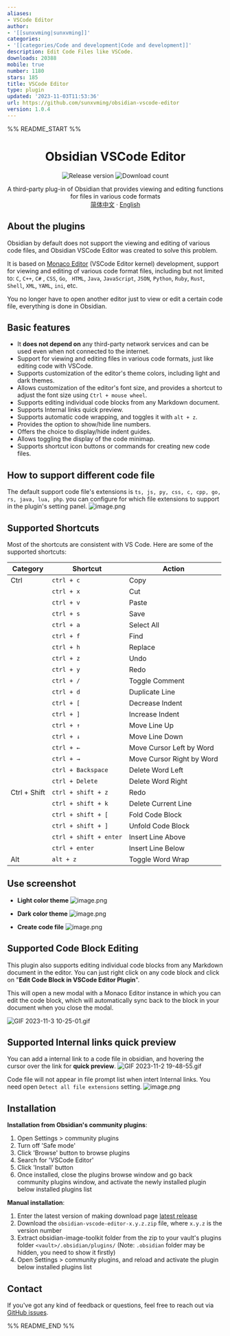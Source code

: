 ```yaml
---
aliases:
- VSCode Editor
author:
- '[[sunxvming|sunxvming]]'
categories:
- '[[categories/Code and development|Code and development]]'
description: Edit Code Files like VSCode.
downloads: 20388
mobile: true
number: 1180
stars: 185
title: VSCode Editor
type: plugin
updated: '2023-11-03T11:53:36'
url: https://github.com/sunxvming/obsidian-vscode-editor
version: 1.0.4
---
```


%% README_START %%

<h1 align="center">Obsidian VSCode Editor</h1>

<p align="center">
    <img alt="Release version" src="https://img.shields.io/github/v/release/sunxvming/obsidian-vscode-editor?style=for-the-badge">
    <img alt="Download count" src="https://img.shields.io/github/downloads/sunxvming/obsidian-vscode-editor/total?style=for-the-badge">
</p>

<p align="center">
    <span>A third-party plug-in of Obsidian that provides viewing and editing functions for files in various code formats</span>
    <br/>
    <a href="/README_cn.md">简体中文</a>
    ·
    <a href="/README.md">English</a>
</p>



## About the plugins

Obsidian by default does not support the viewing and editing of various code files, and Obsidian VSCode Editor was created to solve this problem. 

It is based on [Monaco Editor](https://microsoft.github.io/monaco-editor/) (VSCode Editor kernel) development, support for viewing and editing of various code format files, including but not limited to: ` C `, `C++`, `C#` , ` CSS `, ` Go `, ` HTML`, `Java`, `JavaScript`, `JSON`, `Python`, `Ruby`, `Rust`, `Shell`, `XML`, `YAML`, `ini`, etc.

You no longer have to open another editor just to view or edit a certain code file, everything is done in Obsidian.


## Basic features
- It **does not depend on** any third-party network services and can be used even when not connected to the internet.
- Support for viewing and editing files in various code formats, just like editing code with VSCode.
- Supports customization of the editor's theme colors, including light and dark themes.
- Allows customization of the editor's font size, and provides a shortcut to adjust the font size using `Ctrl + mouse wheel`.
- Supports editing individual code blocks from any Markdown document.
- Supports Internal links quick preview.
- Supports automatic code wrapping, and toggles it with `alt + z`.
- Provides the option to show/hide line numbers.
- Offers the choice to display/hide indent guides.
- Allows toggling the display of the code minimap.
- Supports shortcut icon buttons or commands for creating new code files.

## How to support different code file
The default support code file's extensions is `ts, js, py, css, c, cpp, go, rs, java, lua, php`. you can configure for which file extensions to support in the plugin's setting panel.
![image.png](https://sxm-upload.oss-cn-beijing.aliyuncs.com/imgs/20231103094237.png)



## Supported Shortcuts
Most of the shortcuts are consistent with VS Code. Here are some of the supported shortcuts:

| Category     | Shortcut               | Action                    |
| ------------ | ---------------------- | ------------------------- |
| Ctrl         | `ctrl + c`             | Copy                      |
|              | `ctrl + x`             | Cut                       |
|              | `ctrl + v`             | Paste                     |
|              | `ctrl + s`             | Save                      |
|              | `ctrl + a`             | Select All                |
|              | `ctrl + f`             | Find                      |
|              | `ctrl + h`             | Replace                   |
|              | `ctrl + z`             | Undo                      |
|              | `ctrl + y`             | Redo                      |
|              | `ctrl + /`             | Toggle Comment            |
|              | `ctrl + d`             | Duplicate Line            |
|              | `ctrl + [`             | Decrease Indent           |
|              | `ctrl + ]`             | Increase Indent           |
|              | `ctrl + ↑`             | Move Line Up              |
|              | `ctrl + ↓`             | Move Line Down            |
|              | `ctrl + ←`             | Move Cursor Left by Word  |
|              | `ctrl + →`             | Move Cursor Right by Word |
|              | `ctrl + Backspace`     | Delete Word Left          |
|              | `ctrl + Delete`        | Delete Word Right         |
| Ctrl + Shift | `ctrl + shift + z`     | Redo                      |
|              | `ctrl + shift + k`     | Delete Current Line       |
|              | `ctrl + shift + [`     | Fold Code Block           |
|              | `ctrl + shift + ]`     | Unfold Code Block         |
|              | `ctrl + shift + enter` | Insert Line Above         |
|              | `ctrl + enter`         | Insert Line Below         |
| Alt          | `alt + z`              | Toggle Word Wrap          |



## Use screenshot

- **Light color theme**
![image.png](https://sxm-upload.oss-cn-beijing.aliyuncs.com/imgs/20230921184929.png)

- **Dark color theme**
![image.png](https://sxm-upload.oss-cn-beijing.aliyuncs.com/imgs/20230921184840.png)


- **Create code file**
![image.png](https://sxm-upload.oss-cn-beijing.aliyuncs.com/imgs/20230921185107.png)


## Supported Code Block Editing
 This plugin also supports editing individual code blocks from any Markdown document in the editor.
 You can just right click on any code block and click on "**Edit Code Block in VSCode Editor Plugin**".
 
 This will open a new modal with a Monaco Editor instance in which you can edit the code block, which will automatically sync back to the block in your document when you close the modal.
 
![GIF 2023-11-3 10-25-01.gif](https://sxm-upload.oss-cn-beijing.aliyuncs.com/imgs/GIF%202023-11-3%2010-25-01.gif)


## Supported Internal links quick preview
You can add a internal link to a code file in obsidian, and hovering the cursor over the link for **quick preview**.
![GIF 2023-11-2 19-48-55.gif](https://sxm-upload.oss-cn-beijing.aliyuncs.com/imgs/GIF%202023-11-2%2019-48-55.gif)

Code file will not appear  in file prompt list when intert Internal links. You need open `Detect all file extensions` setting.
![image.png](https://sxm-upload.oss-cn-beijing.aliyuncs.com/imgs/20231103095138.png)

## Installation

**Installation from Obsidian's community plugins**: 
1. Open Settings > community plugins
2. Turn off 'Safe mode'
3. Click 'Browse' button to browse plugins
4. Search for 'VSCode Editor'
5. Click 'Install' button
6. Once installed, close the plugins browse window and go back community plugins window, and activate the newly installed plugin below installed plugins list

**Manual installation**:
1. Enter the latest version of making download page [latest release](https://github.com/sunxvming/obsidian-vscode-editor/releases/latest)
2. Download the `obsidian-vscode-editor-x.y.z.zip` file, where `x.y.z` is the version number
3. Extract obsidian-image-toolkit folder from the zip to your vault's plugins folder `<vault>/.obsidian/plugins/` (Note: `.obsidian` folder may be hidden, you need to show it firstly)
4. Open Settings > community plugins, and reload and activate the plugin below installed plugins list


## Contact

If you've got any kind of feedback or questions, feel free to reach out via [GitHub issues](https://github.com/sunxvming/obsidian-vscode-editor/issues).


%% README_END %%
